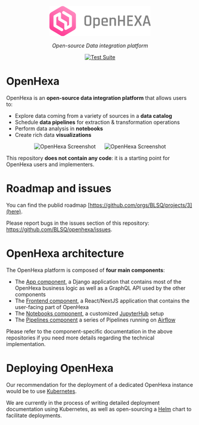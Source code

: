 <div align="center">
   <img alt="OpenHexa Logo" src="https://raw.githubusercontent.com/BLSQ/openhexa-app/main/hexa/static/img/logo/logo_with_text_grey.svg" height="80">
</div>
<p align="center">
    <em>Open-source Data integration platform</em>
</p>
<p align="center">
   <a href="https://github.com/BLSQ/openhexa-app/actions/workflows/test.yml">
      <img alt="Test Suite" src="https://github.com/BLSQ/openhexa-app/actions/workflows/test.yml/badge.svg">
   </a>
</p>

OpenHexa
========

OpenHexa is an **open-source data integration platform** that allows users to:

- Explore data coming from a variety of sources in a **data catalog**
- Schedule **data pipelines** for extraction & transformation operations
- Perform data analysis in **notebooks**
- Create rich data **visualizations**

<div align="center">
   <img alt="OpenHexa Screenshot" src="https://test.openhexa.org/img/screenshot_catalog.png" hspace="10" height="150">
   <img alt="OpenHexa Screenshot" src="https://test.openhexa.org/img/screenshot_notebook.png" hspace="10" height="150">
</div>

This repository **does not contain any code**: it is a starting point for OpenHexa users and implementers.

Roadmap and issues
==================

You can find the publid roadmap [https://github.com/orgs/BLSQ/projects/3](here).

Please report bugs in the issues section of this repository: https://github.com/BLSQ/openhexa/issues.

OpenHexa architecture
=====================

The OpenHexa platform is composed of **four main components**:

- The [App component](https://github.com/BLSQ/openhexa-app), a Django application that contains most of the OpenHexa business logic as well as a GraphQL API used by the other components
- The [Frontend component](https://github.com/BLSQ/openhexa-frontend), a React/NextJS application that contains the user-facing part of OpenHexa
- The [Notebooks component](https://github.com/BLSQ/openhexa-notebooks), a customized [JupyterHub](https://jupyter.org/hub) setup
- The [Pipelines component](https://github.com/BLSQ/openhexa-pipelines) a series of Pipelines running on [Airflow](https://airflow.apache.org/)

Please refer to the component-specific documentation in the above repositories if you need more details regarding the technical implementation.

Deploying OpenHexa
==================

Our recommendation for the deployment of a dedicated OpenHexa instance would be to use [Kubernetes](https://kubernetes.io/fr/).

We are currently in the process of writing detailed deployment documentation using Kubernetes, as well as open-sourcing a [Helm](https://helm.sh/) chart to facilitate deployments.

